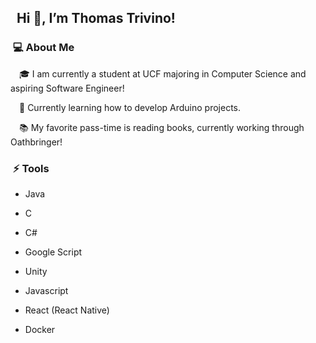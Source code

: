 ## &nbsp; Hi 👋, I’m Thomas Trivino!
 ### &nbsp;💻 About Me
  &emsp;🎓 I am currently a student at UCF majoring in Computer Science and aspiring Software Engineer!
  
  &emsp;🌱 Currently learning how to develop Arduino projects.
  
  &emsp;📚 My favorite pass-time is reading books, currently working through Oathbringer!
  
 ### &nbsp;⚡ Tools
  * Java
  
  * C
  
  * C#

  * Google Script

  * Unity
  
  * Javascript

  * React (React Native)

  * Docker
